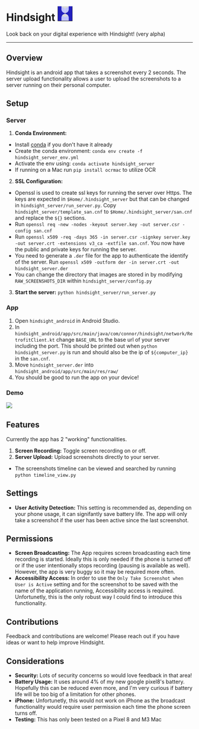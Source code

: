 # Hindsight <img src="https://github.com/cparish312/hindsight/blob/main/assets/hindsight_icon.png" width="40">

Look back on your digital experience with Hindsight! (very alpha)

---

## Overview
Hindsight is an android app that takes a screenshot every 2 seconds. The server upload functionality allows a user to upload the screenshots to a server running on their personal computer.

## Setup
### Server
1) **Conda Environment:**
*   Install [conda](https://docs.anaconda.com/free/miniconda/miniconda-install/) if you don't have it already
*   Create the conda environment: `conda env create -f hindsight_server_env.yml`
*   Activate the env using: `conda activate hindsight_server`
*   If running on a Mac run `pip install ocrmac` to utilize OCR
2) **SSL Configuration:**
*   Openssl is used to create ssl keys for running the server over Https. The keys are expected in `$Home/.hindsight_server` but that can be changed in `hindsight_server/run_server.py`. Copy `hindsight_server/template_san.cnf` to `$Home/.hindsight_server/san.cnf` and replace the `${}` sections. 
*   Run `openssl req -new -nodes -keyout server.key -out server.csr -config san.cnf`
*   Run `openssl x509 -req -days 365 -in server.csr -signkey server.key -out server.crt -extensions v3_ca -extfile san.cnf`. You now have the public and private keys for running the server.
*   You need to generate a `.der` file for the app to authenticate the identify of the server. Run `openssl x509 -outform der -in server.crt -out hindsight_server.der`
*   You can change the directory that images are stored in by modifying `RAW_SCREENSHOTS_DIR` within `hindsight_server/config.py`
3) **Start the server:** `python hindsight_server/run_server.py`

### App
1) Open `hindsight_android` in Android Studio.
2) In `hindsight_android/app/src/main/java/com/connor/hindsight/network/RetrofitClient.kt` change `BASE_URL` to the base url of your server including the port. This should be printed out when `python hindsight_server.py` is run and should also be the ip of `${computer_ip}` in the `san.cnf`.
3) Move `hindsight_server.der` into `hindsight_android/app/src/main/res/raw/`
4) You should be good to run the app on your device!

### Demo
<a href="https://www.loom.com/share/669eecf3c04648d4aae1565ead56273f">
    <img style="max-width:300px;" src="https://cdn.loom.com/sessions/thumbnails/669eecf3c04648d4aae1565ead56273f-with-play.gif">
</a>

## Features
Currently the app has 2 "working" functionalities.
1) **Screen Recording:** Toggle screen recording on or off.
2) **Server Upload:** Upload screenshots directly to your server.
* The screenshots timeline can be viewed and searched by running `python timeline_view.py`

## Settings
* **User Activity Detection:** This setting is recommended as, depending on your phone usage, it can signifantly save battery life. The app will only take a screenshot if the user has been active since the last screenshot.

## Permissions
* **Screen Broadcasting:** The App requires screen broadcasting each time recording is started. Ideally this is only needed if the phone is turned off or if the user intentionally stops recording (pausing is available as well). However, the app is very buggy so it may be required more often.
* **Accessibility Access:** In order to use the `Only Take Screenshot when User is Active` setting and for the screenshot to be saved with the name of the application running, Accessibility access is required. Unfortunetly, this is the only robust way I could find to introduce this functionality.

## Contributions
Feedback and contributions are welcome! Please reach out if you have ideas or want to help improve Hindsight.

## Considerations
* **Security:** Lots of security concerns so would love feedback in that area!
* **Battery Usage:** It uses around 4% of my new google pixel8's battery. Hopefully this can be reduced even more, and I'm very curious if battery life will be too big of a limitation for other phones.
* **iPhone:** Unfortunetly, this would not work on iPhone as the broadcast functionality would require user permission each time the phone screen turns off.
* **Testing:** This has only been tested on a Pixel 8 and M3 Mac